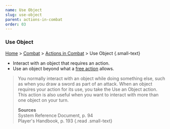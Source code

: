 ```yaml
---
name: Use Object
slug: use-object
parent: actions-in-combat
order: 03
---
```

### Use Object
[Home](dm-operations-center) > [Combat](combat) > [Actions in Combat](actions-in-combat) > Use Object {.small-text}

- Interact with an object that requires an action.
- Use an object beyond what a [free action](free-action) allows.

> You normally interact with an object while doing something else, such as when you draw a sword as part of an attack. When an object requires your action for its use, you take the Use an Object action. This action is also useful when you want to interact with more than one object on your turn.
>
> **Sources** <br/>
> System Reference Document, p. 94 <br/>
> Player's Handbook, p. 193
{.read .small-text}
